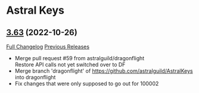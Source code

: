 # Astral Keys

## [3.63](https://github.com/astralguild/AstralKeys/tree/3.63) (2022-10-26)
[Full Changelog](https://github.com/astralguild/AstralKeys/compare/3.62...3.63) [Previous Releases](https://github.com/astralguild/AstralKeys/releases)

- Merge pull request #59 from astralguild/dragonflight  
    Restore API calls not yet switched over to DF  
- Merge branch 'dragonflight' of https://github.com/astralguild/AstralKeys into dragonflight  
- Fix changes that were only supposed to go out for 100002  

